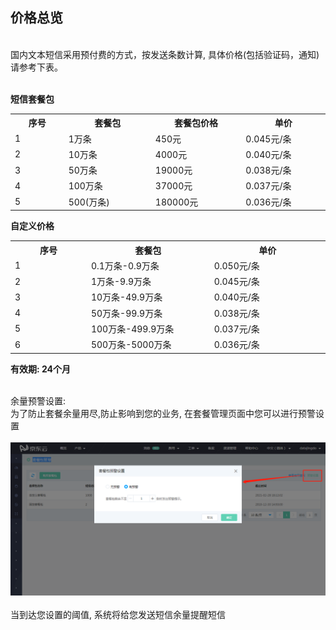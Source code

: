 ## 价格总览<br>
<br>
国内文本短信采用预付费的方式，按发送条数计算, 具体价格(包括验证码，通知) 请参考下表。<br><br>

**短信套餐包**<br>
<table>
     <tr align="center">
        <th width="200">序号</th>
        <th width="300">套餐包</th>
        <th width="300">套餐包价格</th>
        <th width="300">单价</th>
     </tr>
      <tr>
         <td>1</td>
         <td>1万条</td>
         <td>450元</td>
         <td>0.045元/条</td>
      </tr>
      <tr>
         <td>2</td>
         <td>10万条</td>
         <td>4000元</td>
         <td>0.040元/条</td>
      </tr>
      <tr>
         <td>3</td>
         <td>50万条</td>
         <td>19000元</td>
         <td>0.038元/条</td>
      </tr>
      <tr>
         <td>4</td>
         <td>100万条</td>
         <td>37000元</td>
         <td>0.037元/条</td>
      </tr>
      <tr>
         <td>5</td>
         <td>500(万条)</td>
         <td>180000元</td>
         <td>0.036元/条</td>
      </tr>
</table>

**自定义价格**<br>
<table>
     <tr align="center">
        <th width="200">序号</th>
        <th width="300">套餐包</th>
        <th width="300">单价</th>
     </tr>
      <tr>
         <td>1</td>
         <td>0.1万条-0.9万条</td>
         <td>0.050元/条</td>
      </tr>
      <tr>
         <td>2</td>
         <td>1万条-9.9万条</td>
         <td>0.045元/条</td>
      </tr>
      <tr>
         <td>3</td>
         <td>10万条-49.9万条</td>
         <td>0.040元/条</td>
      </tr>
      <tr>
         <td>4</td>
         <td>50万条-99.9万条</td>
         <td>0.038元/条</td>
      </tr>
      <tr>
         <td>5</td>
         <td>100万条-499.9万条</td>
         <td>0.037元/条</td>
      </tr>
      <tr>
         <td>6</td>
         <td>500万条-5000万条</td>
         <td>0.036元/条</td>
      </tr>
</table>

**有效期: 24个月**<br><br>

余量预警设置:<br>
为了防止套餐余量用尽,防止影响到您的业务, 在套餐管理页面中您可以进行预警设置<br><br>
![预警设置](../../../../image/Text-Message/dx-001.png)<br><br>
当到达您设置的阈值, 系统将给您发送短信余量提醒短信
